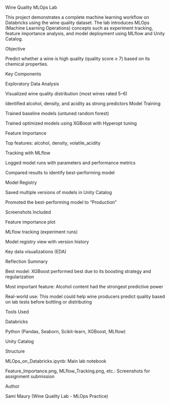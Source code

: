 Wine Quality MLOps Lab

This project demonstrates a complete machine learning workflow on Databricks using the wine quality dataset. The lab introduces MLOps (Machine Learning Operations) concepts such as experiment tracking, feature importance analysis, and model deployment using MLflow and Unity Catalog.

Objective

Predict whether a wine is high quality (quality score ≥ 7) based on its chemical properties.

Key Components

Exploratory Data Analysis

Visualized wine quality distribution (most wines rated 5–6)

Identified alcohol, density, and acidity as strong predictors
 Model Training

Trained baseline models (untuned random forest)

Trained optimized models using XGBoost with Hyperopt tuning

 Feature Importance

Top features: alcohol, density, volatile_acidity

 Tracking with MLflow

Logged model runs with parameters and performance metrics

Compared results to identify best-performing model

 Model Registry

Saved multiple versions of models in Unity Catalog

Promoted the best-performing model to “Production”

Screenshots Included

Feature importance plot

MLflow tracking (experiment runs)

Model registry view with version history

Key data visualizations (EDA)

Reflection Summary

Best model: XGBoost performed best due to its boosting strategy and regularization

Most important feature: Alcohol content had the strongest predictive power

Real-world use: This model could help wine producers predict quality based on lab tests before bottling or distributing

Tools Used

Databricks

Python (Pandas, Seaborn, Scikit-learn, XGBoost, MLflow)

Unity Catalog

 Structure

MLOps_on_Databricks.ipynb: Main lab notebook

Feature_Importance.png, MLflow_Tracking.png, etc.: Screenshots for assignment submission

Author

Sami Maury (Wine Quality Lab - MLOps Practice)

